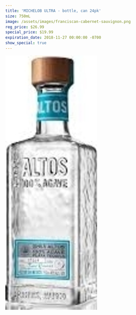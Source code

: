 ```yaml
---
title: 'MICHELOB ULTRA - bottle, can 24pk'
size: 750mL
image: /assets/images/franciscan-cabernet-sauvignon.png
reg_price: $26.99
special_price: $19.99
expiration_date: 2018-11-27 00:00:00 -0700
show_special: true
---
```


![](/assets/images/versions/olmeca-2-1---x----288-800x---.jpg)